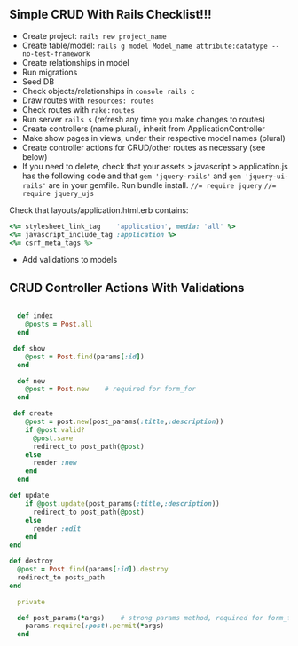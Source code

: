 ## Simple CRUD With Rails Checklist!!!

- Create project: `rails new project_name`
- Create table/model: `rails g model Model_name attribute:datatype --no-test-framework`
- Create relationships in model
- Run migrations
- Seed DB
- Check objects/relationships in `console rails c`
- Draw routes with `resources: routes`
- Check routes with `rake:routes`
- Run server `rails s` (refresh any time you make changes to routes)
- Create controllers (name plural), inherit from ApplicationController
- Make show pages in views, under their respective model names (plural)
- Create controller actions for CRUD/other routes as necessary (see below)
- If you need to delete, check that your assets > javascript > application.js has the following code and that `gem 'jquery-rails'` and `gem 'jquery-ui-rails'` are in your gemfile. Run bundle install.
`//= require jquery`
`//= require jquery_ujs`

Check that layouts/application.html.erb contains:

```ruby
<%= stylesheet_link_tag    'application', media: 'all' %>
<%= javascript_include_tag :application %>
<%= csrf_meta_tags %>
```

- Add validations to models



## CRUD Controller Actions With Validations

```ruby

  def index
    @posts = Post.all
  end

 def show
    @post = Post.find(params[:id])
  end

  def new
    @post = Post.new    # required for form_for
  end

 def create
    @post = post.new(post_params(:title,:description))
    if @post.valid?
      @post.save
      redirect_to post_path(@post)
    else
      render :new
    end
  end

def update
    if @post.update(post_params(:title,:description))
      redirect_to post_path(@post)
    else
      render :edit
    end
end

def destroy
  @post = Post.find(params[:id]).destroy
  redirect_to posts_path
end

  private

  def post_params(*args)    # strong params method, required for form_for
    params.require(:post).permit(*args)
  end

  ```
